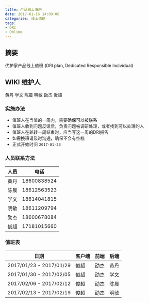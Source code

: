 ```yaml
---
title: 产品线上值班
date: 2017-01-16 14:00:00
categories: 线上值班
tags:
- DRI
- Online
---
```


## 摘要

优护家产品线上值班 (DRI plan, Dedicated Responsible Individual)
<!--more-->

## WIKI 维护人

黄丹
学文
陈晨
明敏
劭杰
俊超

### 实施办法

  - 值班人在当值的一周内，需要确保可以被联系
  - 值班人收到问题反馈后，负责问题被调研处理，或者找到可以处理的人
  - 值班人在轮转一周结束时，应当写这一周的DRI报告
  - 如需换班请及时沟通，确保不会有空档
  - 正式开始时间 `2017-01-23`

### 人员联系方法

人员 | 电话
--|--
黄丹 | 18600838524
陈晨 | 18612563523
学文 | 18614041815
明敏 | 18611209794
劭杰 | 18600678084
俊超 | 17181015660

### 值班表

日期 | 客户端 | 前端 | 后端
--|--|--|--
2017/01/23 - 2017/01/29 | 俊超 | 劭杰 | 黄丹
2017/01/30 - 2017/02/05 | 俊超 | 劭杰 | 学文
2017/02/06 - 2017/02/12 | 俊超 | 劭杰 | 陈晨
2017/02/13 - 2017/02/19 | 俊超 | 劭杰 | 明敏
